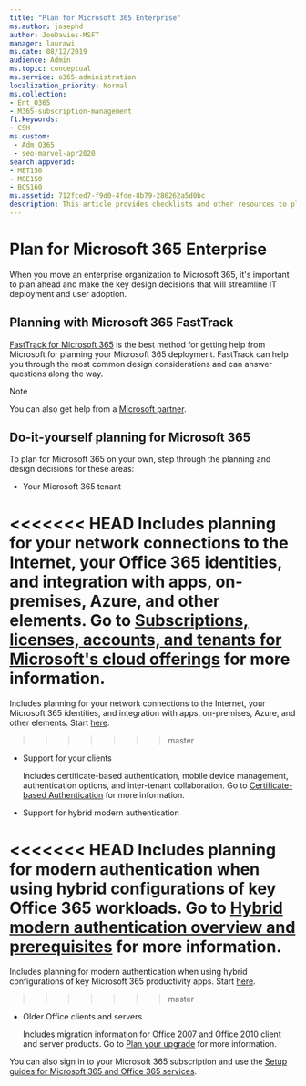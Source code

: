 ```yaml
---
title: "Plan for Microsoft 365 Enterprise"
ms.author: josephd
author: JoeDavies-MSFT
manager: laurawi
ms.date: 08/12/2019
audience: Admin
ms.topic: conceptual
ms.service: o365-administration
localization_priority: Normal
ms.collection: 
- Ent_O365
- M365-subscription-management
f1.keywords:
- CSH
ms.custom: 
 - Adm_O365
 - seo-marvel-apr2020
search.appverid:
- MET150
- MOE150
- BCS160
ms.assetid: 712fced7-f9d0-4fde-8b79-286262a5d0bc
description: This article provides checklists and other resources to plan for your Microsoft 365 Enterprise deployment.
---
```


# Plan for Microsoft 365 Enterprise

When you move an enterprise organization to Microsoft 365, it's important to plan ahead and make the key design decisions that will streamline IT deployment and user adoption. 

## Planning with Microsoft 365 FastTrack

[FastTrack for Microsoft 365](https://www.microsoft.com/fasttrack/microsoft-365) is the best method for getting help from Microsoft for planning your Microsoft 365 deployment. FastTrack can help you through the most common design considerations and can answer questions along the way. 

>[!Note]
>You can also get help from a [Microsoft partner](https://www.microsoft.com/solution-providers/home).
>

## Do-it-yourself planning for Microsoft 365

To plan for Microsoft 365 on your own, step through the planning and design decisions for these areas:

- Your Microsoft 365 tenant

<<<<<<< HEAD
  Includes planning for your network connections to the Internet, your Office 365 identities, and integration with apps, on-premises, Azure, and other elements. Go to [Subscriptions, licenses, accounts, and tenants for Microsoft's cloud offerings](subscriptions-licenses-accounts-and-tenants-for-microsoft-cloud-offerings.md) for more information.
=======
  Includes planning for your network connections to the Internet, your Microsoft 365 identities, and integration with apps, on-premises, Azure, and other elements. Start [here](subscriptions-licenses-accounts-and-tenants-for-microsoft-cloud-offerings.md).
>>>>>>> master

- Support for your clients

  Includes certificate-based authentication, mobile device management, authentication options, and inter-tenant collaboration. Go to [Certificate-based Authentication](office-365-client-support-certificate-based-authentication.md) for more information.

- Support for hybrid modern authentication

<<<<<<< HEAD
  Includes planning for modern authentication when using hybrid configurations of key Office 365 workloads. Go to [Hybrid modern authentication overview and prerequisites](hybrid-modern-auth-overview.md) for more information.
=======
  Includes planning for modern authentication when using hybrid configurations of key Microsoft 365 productivity apps. Start [here](hybrid-modern-auth-overview.md).
>>>>>>> master

- Older Office clients and servers

  Includes migration information for Office 2007 and Office 2010 client and server products. Go to [Plan your upgrade](plan-upgrade-previous-versions-office.md) for more information.

You can also sign in to your Microsoft 365 subscription and use the [Setup guides for Microsoft 365 and Office 365 services](setup-guides-for-office-365.md).
